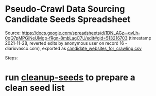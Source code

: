 # Pseudo-Crawl Data Sourcing Candidate Seeds Spreadsheet

Source: https://docs.google.com/spreadsheets/d/1DNLAGz--qvLh-0qQ7pMPGiNeUMgp-fRgn-8mbLagC7U/edit#gid=513216703 (timestamp 2021-11-28, reverted edits by anonymous user on record 16 - diariovasco.com), exported as [candidate_websites_for_crawling.csv](./candidate_websites_for_crawling.csv)

Steps:
# run [cleanup-seeds](./cleanup-seeds.ipynb) to prepare a clean seed list